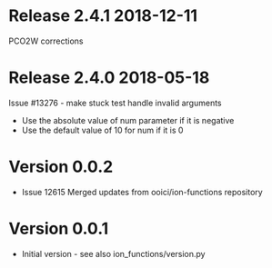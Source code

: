 # Release 2.4.1 2018-12-11

PCO2W corrections

# Release 2.4.0 2018-05-18

Issue #13276 - make stuck test handle invalid arguments
- Use the absolute value of num parameter if it is negative
- Use the default value of 10 for num if it is 0

# Version 0.0.2

* Issue 12615 Merged updates from ooici/ion-functions repository

# Version 0.0.1

* Initial version - see also ion_functions/version.py
